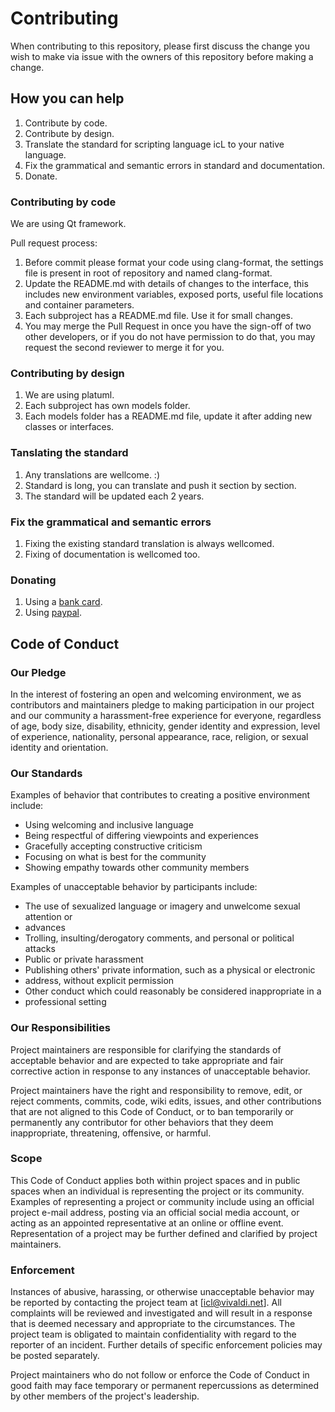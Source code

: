 # Contributing

When contributing to this repository, please first discuss the change you wish 
to make via issue with the owners of this repository before making a change. 

## How you can help

1. Contribute by code.
2. Contribute by design.
3. Translate the standard for scripting language icL to your native language.
4. Fix the grammatical and semantic errors in standard and documentation.
5. Donate.

### Contributing by code

We are using Qt framework.

Pull request process:
1. Before commit please format your code using clang-format, the settings file 
   is present in root of repository and named clang-format.
2. Update the README.md with details of changes to the interface, this includes 
   new environment variables, exposed ports, useful file locations and container 
   parameters.
3. Each subproject has a README.md file. Use it for small changes.
4. You may merge the Pull Request in once you have the sign-off of two other 
   developers, or if you do not have permission to do that, you may request 
   the second reviewer to merge it for you.

### Contributing by design

1. We are using platuml.
2. Each subproject has own models folder.
3. Each models folder has a README.md file, update it after adding new classes 
   or interfaces.

### Tanslating the standard

1. Any translations are wellcome. :)
2. Standard is long, you can translate and push it section by section.
3. The standard will be updated each 2 years.

### Fix the grammatical and semantic errors

1. Fixing the existing standard translation is always wellcomed.
2. Fixing of documentation is wellcomed too.

### Donating

1. Using a [bank card][ymoney].
2. Using [paypal][ppal].

## Code of Conduct

### Our Pledge

In the interest of fostering an open and welcoming environment, we as 
contributors and maintainers pledge to making participation in our project and 
our community a harassment-free experience for everyone, regardless of age, body 
size, disability, ethnicity, gender identity and expression, level of 
experience, nationality, personal appearance, race, religion, or sexual identity 
and orientation.

### Our Standards

Examples of behavior that contributes to creating a positive environment 
include:

* Using welcoming and inclusive language
* Being respectful of differing viewpoints and experiences
* Gracefully accepting constructive criticism
* Focusing on what is best for the community
* Showing empathy towards other community members

Examples of unacceptable behavior by participants include:

* The use of sexualized language or imagery and unwelcome sexual attention or 
* advances
* Trolling, insulting/derogatory comments, and personal or political attacks
* Public or private harassment
* Publishing others' private information, such as a physical or electronic 
* address, without explicit permission
* Other conduct which could reasonably be considered inappropriate in a 
* professional setting

### Our Responsibilities

Project maintainers are responsible for clarifying the standards of acceptable 
behavior and are expected to take appropriate and fair corrective action in 
response to any instances of unacceptable behavior.

Project maintainers have the right and responsibility to remove, edit, or reject 
comments, commits, code, wiki edits, issues, and other contributions that are 
not aligned to this Code of Conduct, or to ban temporarily or permanently any 
contributor for other behaviors that they deem inappropriate, threatening, 
offensive, or harmful.

### Scope

This Code of Conduct applies both within project spaces and in public spaces 
when an individual is representing the project or its community. Examples of 
representing a project or community include using an official project e-mail 
address, posting via an official social media account, or acting as an 
appointed representative at an online or offline event. Representation of a 
project may be further defined and clarified by project maintainers.

### Enforcement

Instances of abusive, harassing, or otherwise unacceptable behavior may be 
reported by contacting the project team at [icl@vivaldi.net]. All complaints 
will be reviewed and investigated and will result in a response that is deemed 
necessary and appropriate to the circumstances. The project team is obligated to 
maintain confidentiality with regard to the reporter of an incident. Further 
details of specific enforcement policies may be posted separately.

Project maintainers who do not follow or enforce the Code of Conduct in good 
faith may face temporary or permanent repercussions as determined by other 
members of the project's leadership.

[ymoney]: http://yasobe.ru/na/icl
[ppal]: https://www.paypal.me/lixcode